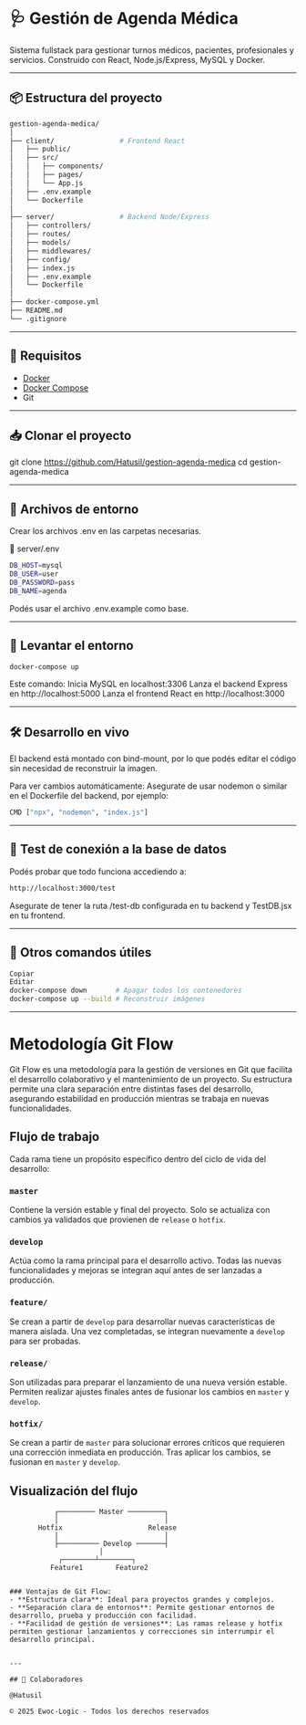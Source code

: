# 🩺 Gestión de Agenda Médica

Sistema fullstack para gestionar turnos médicos, pacientes, profesionales y servicios. Construido con React, Node.js/Express, MySQL y Docker.

---

## 📦 Estructura del proyecto

```bash
gestion-agenda-medica/
│
├── client/                # Frontend React
│   ├── public/
│   ├── src/
│   │   ├── components/
│   │   ├── pages/
│   │   └── App.js
│   ├── .env.example
│   └── Dockerfile
│
├── server/                # Backend Node/Express
│   ├── controllers/
│   ├── routes/
│   ├── models/
│   ├── middlewares/
│   ├── config/
│   ├── index.js
│   ├── .env.example
│   └── Dockerfile
│
├── docker-compose.yml
├── README.md
└── .gitignore

```

---

## 🚀 Requisitos

- [Docker](https://www.docker.com/products/docker-desktop)
- [Docker Compose](https://docs.docker.com/compose/install/)
- Git

---

## 📥 Clonar el proyecto

git clone https://github.com/Hatusil/gestion-agenda-medica
cd gestion-agenda-medica

---

## 🔧 Archivos de entorno
Crear los archivos .env en las carpetas necesarias.

📁 server/.env
```bash
DB_HOST=mysql
DB_USER=user
DB_PASSWORD=pass
DB_NAME=agenda
```
Podés usar el archivo .env.example como base.

---

## 🐳 Levantar el entorno

```bash
docker-compose up
```
Este comando:
Inicia MySQL en localhost:3306
Lanza el backend Express en http://localhost:5000
Lanza el frontend React en http://localhost:3000

---

## 🛠️ Desarrollo en vivo

El backend está montado con bind-mount, por lo que podés editar el código sin necesidad de reconstruir la imagen.

Para ver cambios automáticamente:
Asegurate de usar nodemon o similar en el Dockerfile del backend, por ejemplo:

```bash
CMD ["npx", "nodemon", "index.js"]
```

---

## 🧪 Test de conexión a la base de datos
Podés probar que todo funciona accediendo a:

```bash
http://localhost:3000/test
```

Asegurate de tener la ruta /test-db configurada en tu backend y TestDB.jsx en tu frontend.

---

## 🧹 Otros comandos útiles

```bash
Copiar
Editar
docker-compose down       # Apagar todos los contenedores
docker-compose up --build # Reconstruir imágenes
```

---

# Metodología Git Flow

Git Flow es una metodología para la gestión de versiones en Git que facilita el desarrollo colaborativo y el mantenimiento de un proyecto. Su estructura permite una clara separación entre distintas fases del desarrollo, asegurando estabilidad en producción mientras se trabaja en nuevas funcionalidades.

## Flujo de trabajo

Cada rama tiene un propósito específico dentro del ciclo de vida del desarrollo:

### `master`
Contiene la versión estable y final del proyecto. Solo se actualiza con cambios ya validados que provienen de `release` o `hotfix`.

### `develop`
Actúa como la rama principal para el desarrollo activo. Todas las nuevas funcionalidades y mejoras se integran aquí antes de ser lanzadas a producción.

### `feature/`
Se crean a partir de `develop` para desarrollar nuevas características de manera aislada. Una vez completadas, se integran nuevamente a `develop` para ser probadas.

### `release/`
Son utilizadas para preparar el lanzamiento de una nueva versión estable. Permiten realizar ajustes finales antes de fusionar los cambios en `master` y `develop`.

### `hotfix/`
Se crean a partir de `master` para solucionar errores críticos que requieren una corrección inmediata en producción. Tras aplicar los cambios, se fusionan en `master` y `develop`.

## Visualización del flujo

```plaintext
           ┌───────── Master ─────────┐
           │                          │
       Hotfix                     Release
           │                          │
           ├────────── Develop ───────┤
                      │
            ┌────────┴────────┐
          Feature1        Feature2


### Ventajas de Git Flow:
- **Estructura clara**: Ideal para proyectos grandes y complejos.
- **Separación clara de entornos**: Permite gestionar entornos de desarrollo, prueba y producción con facilidad.
- **Facilidad de gestión de versiones**: Las ramas release y hotfix permiten gestionar lanzamientos y correcciones sin interrumpir el desarrollo principal.


---

## 👥 Colaboradores

@Hatusil

© 2025 Ewoc-Logic - Todos los derechos reservados


